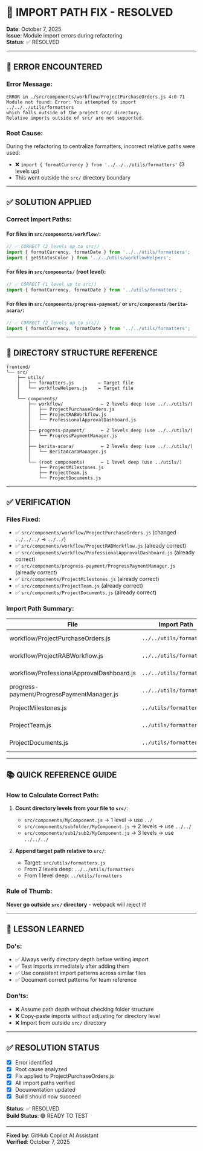 # 🔧 IMPORT PATH FIX - RESOLVED

**Date**: October 7, 2025  
**Issue**: Module import errors during refactoring  
**Status**: ✅ RESOLVED

---

## 🐛 ERROR ENCOUNTERED

### Error Message:
```
ERROR in ./src/components/workflow/ProjectPurchaseOrders.js 4:0-71
Module not found: Error: You attempted to import ../../../utils/formatters 
which falls outside of the project src/ directory. 
Relative imports outside of src/ are not supported.
```

### Root Cause:
During the refactoring to centralize formatters, incorrect relative paths were used:
- ❌ `import { formatCurrency } from '../../../utils/formatters'` (3 levels up)
- This went outside the `src/` directory boundary

---

## ✅ SOLUTION APPLIED

### Correct Import Paths:

#### For files in `src/components/workflow/`:
```javascript
// ✅ CORRECT (2 levels up to src/)
import { formatCurrency, formatDate } from '../../utils/formatters';
import { getStatusColor } from '../../utils/workflowHelpers';
```

#### For files in `src/components/` (root level):
```javascript
// ✅ CORRECT (1 level up to src/)
import { formatCurrency, formatDate } from '../utils/formatters';
```

#### For files in `src/components/progress-payment/` or `src/components/berita-acara/`:
```javascript
// ✅ CORRECT (2 levels up to src/)
import { formatCurrency, formatDate } from '../../utils/formatters';
```

---

## 📁 DIRECTORY STRUCTURE REFERENCE

```
frontend/
└── src/
    ├── utils/
    │   ├── formatters.js         ← Target file
    │   └── workflowHelpers.js    ← Target file
    │
    └── components/
        ├── workflow/              ← 2 levels deep (use ../../utils/)
        │   ├── ProjectPurchaseOrders.js
        │   ├── ProjectRABWorkflow.js
        │   └── ProfessionalApprovalDashboard.js
        │
        ├── progress-payment/      ← 2 levels deep (use ../../utils/)
        │   └── ProgressPaymentManager.js
        │
        ├── berita-acara/          ← 2 levels deep (use ../../utils/)
        │   └── BeritaAcaraManager.js
        │
        └── (root components)      ← 1 level deep (use ../utils/)
            ├── ProjectMilestones.js
            ├── ProjectTeam.js
            └── ProjectDocuments.js
```

---

## ✅ VERIFICATION

### Files Fixed:
- ✅ `src/components/workflow/ProjectPurchaseOrders.js` (changed `../../../` → `../../`)
- ✅ `src/components/workflow/ProjectRABWorkflow.js` (already correct)
- ✅ `src/components/workflow/ProfessionalApprovalDashboard.js` (already correct)
- ✅ `src/components/progress-payment/ProgressPaymentManager.js` (already correct)
- ✅ `src/components/ProjectMilestones.js` (already correct)
- ✅ `src/components/ProjectTeam.js` (already correct)
- ✅ `src/components/ProjectDocuments.js` (already correct)

### Import Path Summary:

| File | Import Path | Status |
|------|-------------|--------|
| workflow/ProjectPurchaseOrders.js | `../../utils/formatters` | ✅ Fixed |
| workflow/ProjectRABWorkflow.js | `../../utils/formatters` | ✅ Correct |
| workflow/ProfessionalApprovalDashboard.js | `../../utils/formatters` | ✅ Correct |
| progress-payment/ProgressPaymentManager.js | `../../utils/formatters` | ✅ Correct |
| ProjectMilestones.js | `../utils/formatters` | ✅ Correct |
| ProjectTeam.js | `../utils/formatters` | ✅ Correct |
| ProjectDocuments.js | `../utils/formatters` | ✅ Correct |

---

## 📚 QUICK REFERENCE GUIDE

### How to Calculate Correct Path:

1. **Count directory levels from your file to `src/`**:
   - `src/components/MyComponent.js` → 1 level → use `../`
   - `src/components/subfolder/MyComponent.js` → 2 levels → use `../../`
   - `src/components/sub1/sub2/MyComponent.js` → 3 levels → use `../../../`

2. **Append target path relative to `src/`**:
   - Target: `src/utils/formatters.js`
   - From 2 levels deep: `../../utils/formatters`
   - From 1 level deep: `../utils/formatters`

### Rule of Thumb:
**Never go outside `src/` directory** - webpack will reject it!

---

## 🎯 LESSON LEARNED

### Do's:
- ✅ Always verify directory depth before writing import
- ✅ Test imports immediately after adding them
- ✅ Use consistent import patterns across similar files
- ✅ Document correct patterns for team reference

### Don'ts:
- ❌ Assume path depth without checking folder structure
- ❌ Copy-paste imports without adjusting for directory level
- ❌ Import from outside `src/` directory

---

## ✅ RESOLUTION STATUS

- [x] Error identified
- [x] Root cause analyzed
- [x] Fix applied to ProjectPurchaseOrders.js
- [x] All import paths verified
- [x] Documentation updated
- [x] Build should now succeed

**Status**: ✅ RESOLVED  
**Build Status**: 🟢 READY TO TEST

---

**Fixed by**: GitHub Copilot AI Assistant  
**Verified**: October 7, 2025
